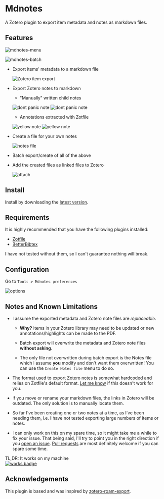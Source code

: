 # Mdnotes

A Zotero plugin to export item metadata and notes as markdown files.

## Features

![mdnotes-menu](docs/mdnotes-menu.png)

![mdnotes-batch](docs/mdnotes-batch.gif)

* Export items' metadata to a markdown file

  ![Zotero item export](docs/zotero-item-export.png)

* Export Zotero notes to markdown

  * "Manually" written child notes

  ![dont panic note](docs/dont-panic-zotero-note.png) ![dont panic note](docs/dont-panic-md-note.png)

  * Annotations extracted with Zotfile

  ![yellow note](docs/yellow-zotero-note.png) ![yellow note](docs/yellow-md-note.png)

* Create a file for your own notes

  ![notes file](docs/notes-file.png)

* Batch export/create of all of the above

* Add the created files as linked files to Zotero

  ![attach](docs/attach-link-to-zotero.png)

## Install

Install by downloading the [latest version](https://github.com/argenos/zotero-mdnotes/releases/latest).

## Requirements

It is highly recommended that you have the following plugins installed:

* [Zotfile](http://zotfile.com/)
* [BetterBibtex](https://retorque.re/zotero-better-bibtex/)

I have not tested without them, so I can't guarantee nothing will break.

## Configuration

Go to `Tools > Mdnotes preferences`

![options](docs/options.png)

## Notes and Known Limitations

* I assume the exported metadata and Zotero note files are _replaceable_.

  * **Why?** Items in your Zotero library may need to be updated or new annotations/highlights can be made to the PDF.

  * Batch export will overwrite the metadata and Zotero note files **without asking**.

  * The only file not overwritten during batch export is the Notes file which I assume **you** modify and don't want them overwritten! You can use the `Create Notes file` menu to do so.

* The format used to export Zotero notes is somewhat hardcoded and relies on Zotfile's default format. [Let me know](https://github.com/argenos/zotero-mdnotes/issues/new) if this doesn't work for you.

* If you move or rename your markdown files, the links in Zotero will be outdated. The only solution is to manually locate them.

* So far I've been creating one or two notes at a time, as I've been needing them, i.e. I have not tested exporting large numbers of items or notes.

* I can only work on this on my spare time, so it might take me a while to fix your issue. That being said, I'll try to point you in the right direction if you [open an issue](https://github.com/argenos/zotero-mdnotes/issues/new). [Pull requests](https://github.com/argenos/zotero-mdnotes/pulls) are most definitely welcome if you can spare some time.

TL;DR: It works on my machine  
[![works badge](https://cdn.jsdelivr.net/gh/nikku/works-on-my-machine@v0.2.0/badge.svg)](https://github.com/nikku/works-on-my-machine)

## Acknowledgements

This plugin is based and was inspired by [zotero-roam-export](https://github.com/melat0nin/zotero-roam-export/).
